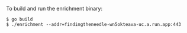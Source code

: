 To build and run the enrichment binary:

```
$ go build
$ ./enrichment --addr=findingtheneedle-wn5okteava-uc.a.run.app:443
```
